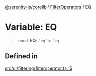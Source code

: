 [@serenity-is/corelib](../../../README.md) / [FilterOperators](../README.md) / EQ

# Variable: EQ

> `const` **EQ**: `"eq"` = `'eq'`

## Defined in

[src/ui/filtering/filteroperator.ts:15](https://github.com/serenity-is/serenity/blob/master/packages/corelib/src/ui/filtering/filteroperator.ts#L15)
